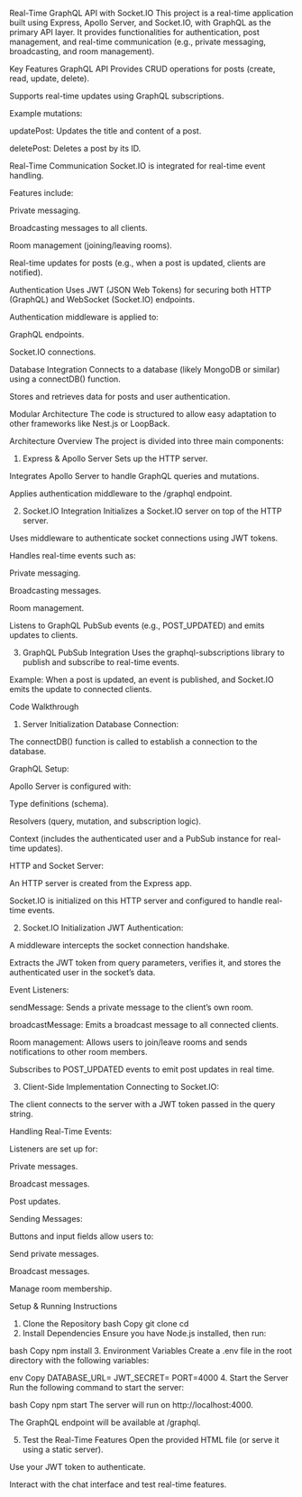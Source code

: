 Real-Time GraphQL API with Socket.IO
This project is a real-time application built using Express, Apollo Server, and Socket.IO, with GraphQL as the primary API layer. It provides functionalities for authentication, post management, and real-time communication (e.g., private messaging, broadcasting, and room management).

Key Features
GraphQL API
Provides CRUD operations for posts (create, read, update, delete).

Supports real-time updates using GraphQL subscriptions.

Example mutations:

updatePost: Updates the title and content of a post.

deletePost: Deletes a post by its ID.

Real-Time Communication
Socket.IO is integrated for real-time event handling.

Features include:

Private messaging.

Broadcasting messages to all clients.

Room management (joining/leaving rooms).

Real-time updates for posts (e.g., when a post is updated, clients are notified).

Authentication
Uses JWT (JSON Web Tokens) for securing both HTTP (GraphQL) and WebSocket (Socket.IO) endpoints.

Authentication middleware is applied to:

GraphQL endpoints.

Socket.IO connections.

Database Integration
Connects to a database (likely MongoDB or similar) using a connectDB() function.

Stores and retrieves data for posts and user authentication.

Modular Architecture
The code is structured to allow easy adaptation to other frameworks like Nest.js or LoopBack.

Architecture Overview
The project is divided into three main components:

1. Express & Apollo Server
Sets up the HTTP server.

Integrates Apollo Server to handle GraphQL queries and mutations.

Applies authentication middleware to the /graphql endpoint.

2. Socket.IO Integration
Initializes a Socket.IO server on top of the HTTP server.

Uses middleware to authenticate socket connections using JWT tokens.

Handles real-time events such as:

Private messaging.

Broadcasting messages.

Room management.

Listens to GraphQL PubSub events (e.g., POST_UPDATED) and emits updates to clients.

3. GraphQL PubSub Integration
Uses the graphql-subscriptions library to publish and subscribe to real-time events.

Example: When a post is updated, an event is published, and Socket.IO emits the update to connected clients.

Code Walkthrough
1. Server Initialization
Database Connection:

The connectDB() function is called to establish a connection to the database.

GraphQL Setup:

Apollo Server is configured with:

Type definitions (schema).

Resolvers (query, mutation, and subscription logic).

Context (includes the authenticated user and a PubSub instance for real-time updates).

HTTP and Socket Server:

An HTTP server is created from the Express app.

Socket.IO is initialized on this HTTP server and configured to handle real-time events.

2. Socket.IO Initialization
JWT Authentication:

A middleware intercepts the socket connection handshake.

Extracts the JWT token from query parameters, verifies it, and stores the authenticated user in the socket’s data.

Event Listeners:

sendMessage: Sends a private message to the client’s own room.

broadcastMessage: Emits a broadcast message to all connected clients.

Room management: Allows users to join/leave rooms and sends notifications to other room members.

Subscribes to POST_UPDATED events to emit post updates in real time.

3. Client-Side Implementation
Connecting to Socket.IO:

The client connects to the server with a JWT token passed in the query string.

Handling Real-Time Events:

Listeners are set up for:

Private messages.

Broadcast messages.

Post updates.

Sending Messages:

Buttons and input fields allow users to:

Send private messages.

Broadcast messages.

Manage room membership.

Setup & Running Instructions
1. Clone the Repository
bash
Copy
git clone <repository-url>
cd <project-directory>
2. Install Dependencies
Ensure you have Node.js installed, then run:

bash
Copy
npm install
3. Environment Variables
Create a .env file in the root directory with the following variables:

env
Copy
DATABASE_URL=<your-database-connection-string>
JWT_SECRET=<your-jwt-secret-key>
PORT=4000
4. Start the Server
Run the following command to start the server:

bash
Copy
npm start
The server will run on http://localhost:4000.

The GraphQL endpoint will be available at /graphql.

5. Test the Real-Time Features
Open the provided HTML file (or serve it using a static server).

Use your JWT token to authenticate.

Interact with the chat interface and test real-time features.

